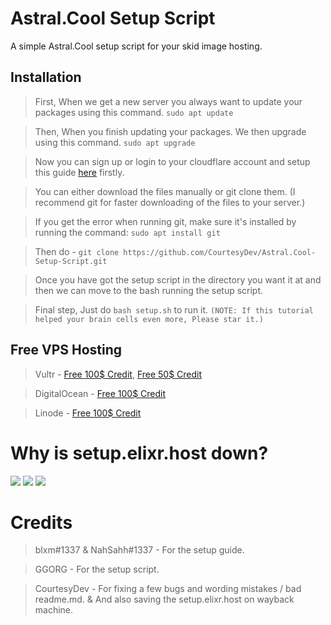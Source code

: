 # Astral.Cool Setup Script

A simple Astral.Cool setup script for your skid image hosting.

## Installation

> First, When we get a new server you always want to update your packages using this command. ```sudo apt update```

> Then, When you finish updating your packages. We then upgrade using this command. ```sudo apt upgrade```

> Now you can sign up or login to your cloudflare account and setup this guide [here](https://setup.elixr.host/cloudflare-setup/untitled) firstly.

> You can either download the files manually or git clone them. (I recommend git for faster downloading of the files to your server.)

> If you get the error when running git, make sure it's installed by running the command: ```sudo apt install git```

> Then do - ```git clone https://github.com/CourtesyDev/Astral.Cool-Setup-Script.git```

> Once you have got the setup script in the directory you want it at and then we can move to the bash running the setup script.

> Final step, Just do ```bash setup.sh``` to run it. ```(NOTE: If this tutorial helped your brain cells even more, Please star it.)```

## Free VPS Hosting

> Vultr - [Free 100$ Credit](https://www.vultr.com/promo/try100/), [Free 50$ Credit](https://www.vultr.com/promo/try50/?service=try50&obility_id=42460259882)

> DigitalOcean - [Free 100$ Credit](https://try.digitalocean.com/do-vs-vultr/?utm_campaign=amer_conquesting_kw_en_cpc&utm_adgroup=vultr&_keyword=vultr&_device=c&_adposition=&utm_content=conversion&utm_medium=cpc&utm_source=google)

> Linode - [Free 100$ Credit](https://www.linode.com/lp/linode-vs-vultr/?utm_source=google&utm_medium=cpc&utm_campaign=12492722312_119323564216&utm_term=g_kwd-307580604225_e_vultr&utm_content=504114856773&locationid=9007290&device=c_c) 

# Why is setup.elixr.host down?

![](https://cdn.discordapp.com/attachments/862451398317441065/866457036913246218/image0.png)
![](https://cdn.discordapp.com/attachments/862451398317441065/866457044013023272/image0.png)
![](https://sfo3.digitaloceanspaces.com/space.elixr.host/3edb330c-20c8-48ef-9bb0-11924dbc9e70/3742c3a.png)

# Credits

> blxm#1337 & NahSahh#1337 - For the setup guide.

> GGORG - For the setup script.

> CourtesyDev - For fixing a few bugs and wording mistakes / bad readme.md. & And also saving the setup.elixr.host on wayback machine.

